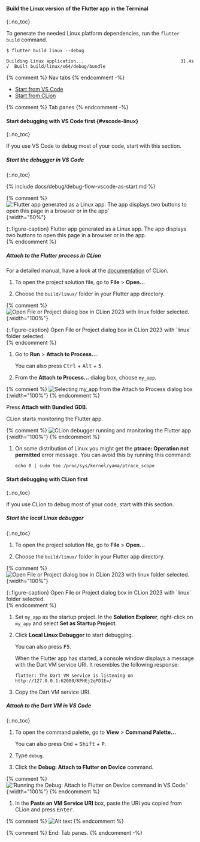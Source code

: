 #### Build the Linux version of the Flutter app in the Terminal
{:.no_toc}

To generate the needed Linux platform dependencies,
run the `flutter build` command.

```terminal
$ flutter build linux --debug
```

```terminal
Building Linux application...                                    31.4s
√  Built build/linux/x64/debug/bundle
```

{% comment %} Nav tabs {% endcomment -%}
<ul class="nav nav-tabs" id="vscode-to-vs-setup" role="tablist">
    <li class="nav-item">
        <a class="nav-link active" id="from-vscode-to-clion-tab" href="#from-vscode-to-clion" role="tab" aria-controls="from-vscode-to-clion" aria-selected="true">Start from VS Code</a>
    </li>
    <li class="nav-item">
        <a class="nav-link" id="from-clion-to-vscode-tab" href="#from-clion-to-vscode" role="tab" aria-controls="from-clion-to-vscode" aria-selected="false">Start from CLion</a>
    </li>
</ul>

{% comment %} Tab panes {% endcomment -%}
<div class="tab-content">

<div class="tab-pane active" id="from-vscode-to-clion" role="tabpanel" aria-labelledby="from-vscode-to-clion-tab" markdown="1">

#### Start debugging with VS Code first {#vscode-linux}
{:.no_toc}

If you use VS Code to debug most of your code, start with this section.

##### Start the debugger in VS Code
{:.no_toc}

{% include docs/debug/debug-flow-vscode-as-start.md %}

{% comment %}
     !['Flutter app generated as a Linux app. The app displays two buttons to open this page in a browser or in the app'](/assets/images/docs/testing/debugging/native/url-launcher-app/linux.png){:width="50%"}
     <div markdown="1">{:.figure-caption}
     Flutter app generated as a Linux app. The app displays two buttons to open this page in a browser or in the app.
     </div>
{% endcomment %}

##### Attach to the Flutter process in CLion

For a detailed manual, have a look at the [documentation](https://www.jetbrains.com/help/clion/attach-to-process.html) of CLion.

1. To open the project solution file, go to
   **File** <span aria-label="and then">></span>
   **Open…**

1. Choose the `build/linux/` folder in your Flutter app directory.

{% comment %}
   ![Open File or Project dialog box in CLion 2023 with linux folder selected.](/assets/images/docs/testing/debugging/native/clion/choose-solution.png){:width="100%"}
   <div markdown="1">{:.figure-caption}
   Open File or Project dialog box in CLion 2023 with `linux` folder selected.
   </div>
{% endcomment %}

1. Go to **Run** > **Attach to Process…**.

   You can also press <kbd>Ctrl</kbd> + <kbd>Alt</kbd> + <kbd>5</kbd>.

1. From the **Attach to Process…** dialog box, choose `my_app`.

{% comment %}
   ![Selecting my_app from the Attach to Process dialog box](/assets/images/docs/testing/debugging/native/clion/attach-to-process-dialog.png){:width="100%"}
{% endcomment %}

   Press **Attach with Bundled GDB**.

   CLion starts monitoring the Flutter app.

{% comment %}
   ![CLion debugger running and monitoring the Flutter app](/assets/images/docs/testing/debugging/native/clion/debugger-active.png){:width="100%"}
{% endcomment %}

1. On some distribution of Linux you might get the **ptrace: Operation not permitted** error message.
   You can avoid this by running this command:

   ```terminal
   echo 0 | sudo tee /proc/sys/kernel/yama/ptrace_scope
   ```

</div>

<div class="tab-pane" id="from-clion-to-vscode" role="tabpanel" aria-labelledby="from-clion-to-vscode-tab" markdown="1">

#### Start debugging with CLion first
{:.no_toc}

If you use CLion to debug most of your code, start with this section.

##### Start the local Linux debugger
{:.no_toc}

1. To open the project solution file, go to
   **File** <span aria-label="and then">></span>
   **Open…**

1. Choose the `build/linux/` folder in your Flutter app directory.

{% comment %}
![Open File or Project dialog box in CLion 2023 with linux folder selected.](/assets/images/docs/testing/debugging/native/clion/choose-solution.png){:width="100%"}
   <div markdown="1">{:.figure-caption}
   Open File or Project dialog box in CLion 2023 with `linux` folder selected.
   </div>
{% endcomment %}

1. Set `my_app` as the startup project.
   In the **Solution Explorer**, right-click on `my_app` and select
   **Set as Startup Project**.

1. Click **Local Linux Debugger** to start debugging.

   You can also press <kbd>F5</kbd>.

   When the Flutter app has started, a console window displays
   a message with the Dart VM service URI. It resembles the following response:

   ```terminal
   flutter: The Dart VM service is listening on http://127.0.0.1:62080/KPHEj2qPD1E=/
   ```

1. Copy the Dart VM service URI.

##### Attach to the Dart VM in VS Code
{:.no_toc}

1. To open the command palette, go to
   **View** <span aria-label="and then">></span>
   **Command Palette...**

   You can also press <kbd>Cmd</kbd> + <kbd>Shift</kbd> + <kbd>P</kbd>.

1. Type `debug`.

1. Click the **Debug: Attach to Flutter on Device** command.

{% comment %}
   !['Running the Debug: Attach to Flutter on Device command in VS Code.'](/assets/images/docs/testing/debugging/vscode-ui/screens/attach-flutter-process-menu.png){:width="100%"}
{% endcomment %}

1. In the **Paste an VM Service URI** box, paste the URI you copied
   from CLion and press <kbd>Enter</kbd>.

{% comment %}
   ![Alt text](/assets/images/docs/testing/debugging/vscode-ui/screens/vscode-add-attach-uri-filled.png)
{% endcomment %}

</div>
</div>
{% comment %} End: Tab panes. {% endcomment -%}
